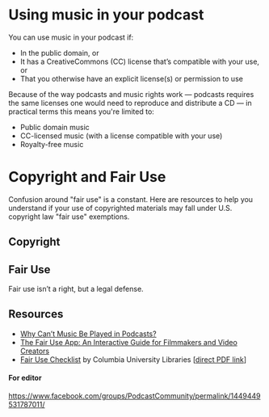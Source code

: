# Using music in your podcast

You can use music in your podcast if:

* In the public domain, or
* It has a CreativeCommons (CC) license that’s compatible with your use, or
* That you otherwise have an explicit license(s) or permission to use

Because of the way podcasts and music rights work — podcasts requires the same licenses one would need to reproduce and distribute a CD — in practical terms this means you're limited to:

* Public domain music
* CC-licensed music (with a license compatible with your use)
* Royalty-free music

# Copyright and Fair Use

Confusion around "fair use" is a constant. Here are resources to help you understand if your use of copyrighted materials may fall under U.S. copyright law "fair use" exemptions.

## Copyright

## Fair Use

Fair use isn’t a right, but a legal defense.

## Resources

* [Why Can’t Music Be Played in Podcasts?](http://www.amplifimedia.com/blogstein/2017/5/24/why-cant-music-be-played-in-podcasts)
* [The Fair Use App: An Interactive Guide for Filmmakers and Video Creators](http://www.newmediarights.org/fairuse/)
* [Fair Use Checklist](https://copyright.columbia.edu/basics/fair-use/fair-use-checklist.html) by Columbia University Libraries [[direct PDF link](https://copyright.columbia.edu/content/dam/copyright/Precedent%20Docs/fairusechecklist.pdf)]

#### For editor

https://www.facebook.com/groups/PodcastCommunity/permalink/1449449531787011/
